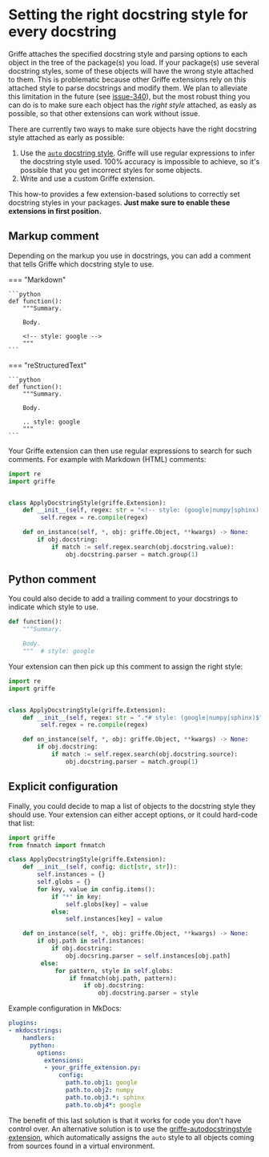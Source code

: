 # Setting the right docstring style for every docstring

Griffe attaches the specified docstring style and parsing options to each object in the tree of the package(s) you load. If your package(s) use several docstring styles, some of these objects will have the wrong style attached to them. This is problematic because other Griffe extensions rely on this attached style to parse docstrings and modify them. We plan to alleviate this limitation in the future (see [issue-340](https://github.com/mkdocstrings/griffe/issues/340)), but the most robust thing you can do is to make sure each object has the *right style* attached, as easly as possible, so that other extensions can work without issue.

There are currently two ways to make sure objects have the right docstring style attached as early as possible:

1. Use the [`auto` docstring style](https://mkdocstrings.github.io/griffe/reference/docstrings/#auto-style). Griffe will use regular expressions to infer the docstring style used. 100% accuracy is impossible to achieve, so it's possible that you get incorrect styles for some objects.
2. Write and use a custom Griffe extension.

This how-to provides a few extension-based solutions to correctly set docstring styles in your packages. **Just make sure to enable these extensions in first position.**

## Markup comment

Depending on the markup you use in docstrings, you can add a comment that tells Griffe which docstring style to use.

=== "Markdown"

    ```python
    def function():
        """Summary.

        Body.

        <!-- style: google -->
        """
    ```

=== "reStructuredText"

    ```python
    def function():
        """Summary.

        Body.

        .. style: google
        """
    ```

Your Griffe extension can then use regular expressions to search for such comments. For example with Markdown (HTML) comments:

```python
import re
import griffe


class ApplyDocstringStyle(griffe.Extension):
    def __init__(self, regex: str = "<!-- style: (google|numpy|sphinx) -->") -> None:
         self.regex = re.compile(regex)

    def on_instance(self, *, obj: griffe.Object, **kwargs) -> None:
        if obj.docstring:
            if match := self.regex.search(obj.docstring.value):
                obj.docstring.parser = match.group(1)
```

## Python comment

You could also decide to add a trailing comment to your docstrings to indicate which style to use.

```python
def function():
    """Summary.

    Body.
    """  # style: google
```

Your extension can then pick up this comment to assign the right style:

```python
import re
import griffe


class ApplyDocstringStyle(griffe.Extension):
    def __init__(self, regex: str = ".*# style: (google|numpy|sphinx)$") -> None:
         self.regex = re.compile(regex)

    def on_instance(self, *, obj: griffe.Object, **kwargs) -> None:
        if obj.docstring:
            if match := self.regex.search(obj.docstring.source):
                obj.docstring.parser = match.group(1)
```

## Explicit configuration

Finally, you could decide to map a list of objects to the docstring style they should use. Your extension can either accept options, or it could hard-code that list:

```python
import griffe
from fnmatch import fnmatch

class ApplyDocstringStyle(griffe.Extension):
    def __init__(self, config: dict[str, str]):
        self.instances = {}
        self.globs = {}
        for key, value in config.items():
            if "*" in key:
                self.globs[key] = value
            else:
                self.instances[key] = value

    def on_instance(self, *, obj: griffe.Object, **kwargs) -> None:
        if obj.path in self.instances:
            if obj.docstring:
                obj.docsring.parser = self.instances[obj.path]
         else:
             for pattern, style in self.globs:
                 if fnmatch(obj.path, pattern):
                     if obj.docstring:
                         obj.docstring.parser = style
```

Example configuration in MkDocs:

```yaml
plugins:
- mkdocstrings:
    handlers:
      python:
        options:
          extensions:
          - your_griffe_extension.py:
              config:
                path.to.obj1: google
                path.to.obj2: numpy
                path.to.obj3.*: sphinx
                path.to.obj4*: google
```

The benefit of this last solution is that it works for code you don't have control over. An alternative solution is to use the [griffe-autodocstringstyle extension](https://mkdocstrings.github.io/griffe/extensions/official/autodocstringstyle/), which automatically assigns the `auto` style to all objects coming from sources found in a virtual environment.
